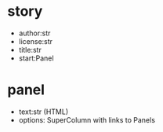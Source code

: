story
=====
 - author:str
 - license:str
 - title:str
 - start:Panel

panel
=====
 - text:str (HTML)
 - options: SuperColumn with links to Panels
